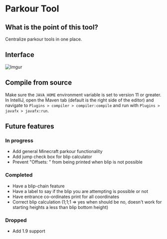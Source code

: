 # Parkour Tool

## What is the point of this tool?

Centralize parkour tools in one place.

## Interface

![Imgur](https://i.imgur.com/2MM5v5K.png)

## Compile from source

Make sure the `JAVA_HOME` environment variable is set to version 11 or greater. In IntelliJ, open the Maven tab 
(default is the right side of the editor) and navigate to `Plugins > compiler > compiler:compile` and run
with `Plugins > javafx > javafx:run`.

## Future features

### In progress

* Add general Minecraft parkour functionality
* Add jump check box for blip calculator
* Prevent "Offsets: " from being printed when blip is not possible

### Completed

* Have a blip-chain feature
* Have a label to say if the blip you are attempting is possible or not
* Have entrance co-ordinates print for all coordinates 
* Correct blip calculation (1;1;1 => yes when should be no, doesn't work for starting heights a less than blip bottom
  height)

### Dropped

* Add 1.9 support